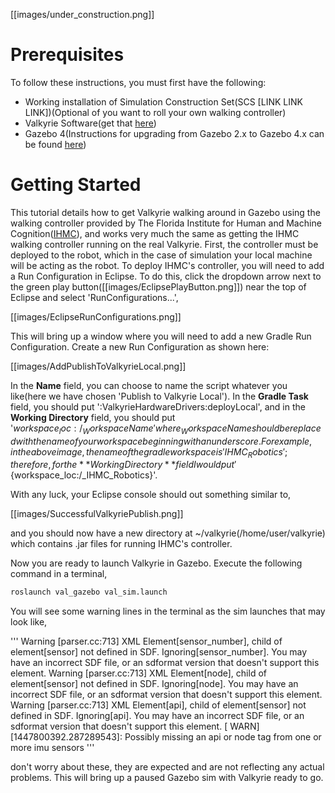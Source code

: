 [[images/under_construction.png]]  

# Prerequisites
To follow these instructions, you must first have the following:
* Working installation of Simulation Construction Set(SCS [LINK LINK LINK])(Optional of you want to roll your own walking controller)
* Valkyrie Software(get that [here](https://github.com/NASA-JSC-Robotics/valkyrie/wiki/Get-Our-Code))
* Gazebo 4(Instructions for upgrading from Gazebo 2.x to Gazebo 4.x can be found [here](http://gazebosim.org/tutorials/?tut=ros_wrapper_versions))

# Getting Started
This tutorial details how to get Valkyrie walking around in Gazebo using the walking controller provided by The Florida Institute for Human and Machine Cognition([IHMC](http://robots.ihmc.us/)), and works very much the same as getting the IHMC walking controller running on the real Valkyrie. First, the controller must be deployed to the robot, which in the case of simulation your local machine will be acting as the robot. To deploy IHMC's controller, you will need to add a Run Configuration in Eclipse. To do this, click the dropdown arrow next to the green play button([[images/EclipsePlayButton.png]]) near the top of Eclipse and select 'RunConfigurations...',

[[images/EclipseRunConfigurations.png]]

This will bring up a window where you will need to add a new Gradle Run Configuration. Create a new Run Configuration as shown here:

[[images/AddPublishToValkyrieLocal.png]]

In the **Name** field, you can choose to name the script whatever you like(here we have chosen 'Publish to Valkyrie Local'). In the **Gradle Task** field, you should put ':ValkyrieHardwareDrivers:deployLocal', and in the **Working Directory** field, you should put '${workspace_loc:/_WorkspaceName}' where _WorkspaceName should be replaced with the name of your workspace beginning with an underscore. For example, in the above image, the name of the gradle workspace is 'IHMC_Robotics'; therefore, for the **Working Directory** field I would put '${workspace_loc:/_IHMC_Robotics}'.

With any luck, your Eclipse console should out something similar to,

[[images/SuccessfulValkyriePublish.png]]

and you should now have a new directory at ~/valkyrie(/home/user/valkyrie) which contains .jar files for running IHMC's controller.

Now you are ready to launch Valkyrie in Gazebo. Execute the following command in a terminal,

```bash
roslaunch val_gazebo val_sim.launch
```

You will see some warning lines in the terminal as the sim launches that may look like,

'''
Warning [parser.cc:713] XML Element[sensor_number], child of element[sensor] not defined in SDF. Ignoring[sensor_number]. You may have an incorrect SDF file, or an sdformat version that doesn't support this element.
Warning [parser.cc:713] XML Element[node], child of element[sensor] not defined in SDF. Ignoring[node]. You may have an incorrect SDF file, or an sdformat version that doesn't support this element.
Warning [parser.cc:713] XML Element[api], child of element[sensor] not defined in SDF. Ignoring[api]. You may have an incorrect SDF file, or an sdformat version that doesn't support this element.
[ WARN] [1447800392.287289543]: Possibly missing an api or node tag from one or more imu sensors
'''

don't worry about these, they are expected and are not reflecting any actual problems. This will bring up a paused Gazebo sim with Valkyrie ready to go.